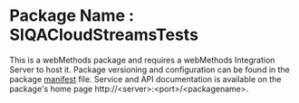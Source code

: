 # Package Name : SIQACloudStreamsTests
This is a webMethods package and requires a webMethods Integration Server to host it. Package versioning and configuration can be found in the package [manifest](./SIQACloudStreamsTests/manifest.v3) file. Service and API documentation is available on the package's home page http://&lt;server&gt;:&lt;port&gt;/&lt;packagename>.